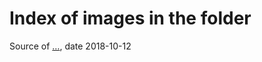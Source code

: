 # Index of images in the folder

Source of […](https://www.nb.no/hanske/brev/knute.php?id=1281&aar=1841), date 2018-10-12

